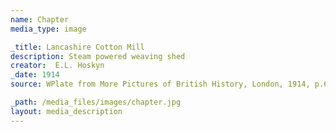 ```yaml
---
name: Chapter
media_type: image

_title: Lancashire Cotton Mill
description: Steam powered weaving shed
creator:  E.L. Hoskyn
_date: 1914
source: WPlate from More Pictures of British History, London, 1914, p.61., London. Adam and Charles Black. 1914

_path: /media_files/images/chapter.jpg 
layout: media_description
---
```

